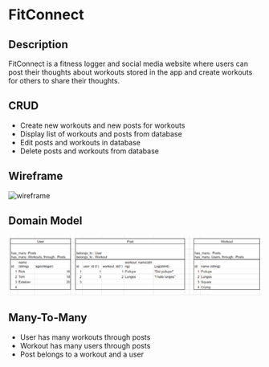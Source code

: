 # FitConnect

## Description

FitConnect is a fitness logger and social media website where users can post their thoughts about workouts stored in the app and create workouts for others to share their thoughts.

## CRUD

- Create new workouts and new posts for workouts
- Display list of workouts and posts from database
- Edit posts and workouts in database
- Delete posts and workouts from database

## Wireframe

<img src='./assets/Screenshot 2023-10-13 at 12.07.14 PM.png' alt='wireframe' />

## Domain Model

<img src='./assets/domain-model.png' alt='domain model' />

## Many-To-Many

- User has many workouts through posts
- Workout has many users through posts
- Post belongs to a workout and a user

